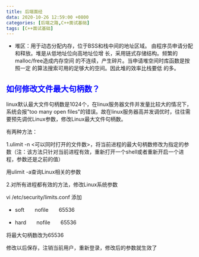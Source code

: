 ```yaml
---
title: 后端面经
data: 2020-10-26 12:59:00 +0800
categories: [后端之路,C++面试基础]
tags: [C++面试基础]
---
```


+ 堆区：用于动态分配内存，位于BSS和栈中间的地址区域。
  由程序员申请分配和释放。堆是从低地址位向高地址位增
  长，采用链式存储结构。频繁的malloc/free造成内存空间
  的不连续，产生碎片。当申请堆空间时库函数是按照一定
  的算法搜索可用的足够大的空间。因此堆的效率比栈要低
  的多。

## <font color=Blue>如何修改文件最大句柄数？</font>

linux默认最大文件句柄数是1024个，在linux服务器文件并发量比较大的情况下，系统会报"too many open files"的错误。故在linux服务器高并发调优时，往往需要预先调优Linux参数，修改Linux最大文件句柄数。

有两种方法：

1.ulimit -n <可以同时打开的文件数>，将当前进程的最大句柄数修改为指定的参数（注：该方法只针对当前进程有效，重新打开一个shell或者重新开启一个进程，参数还是之前的值）

用ulimit -a查询Linux相关的参数

2.对所有进程都有效的方法，修改Linux系统参数

vi /etc/security/limits.conf 添加

+ soft　　nofile　　65536

+ hard　　nofile　　65536

将最大句柄数改为65536

修改以后保存，注销当前用户，重新登录，修改后的参数就生效了
